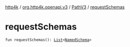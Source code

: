 [http4k](../../index.md) / [org.http4k.openapi.v3](../index.md) / [PathV3](index.md) / [requestSchemas](./request-schemas.md)

# requestSchemas

`fun requestSchemas(): `[`List`](https://kotlinlang.org/api/latest/jvm/stdlib/kotlin.collections/-list/index.html)`<`[`NamedSchema`](../../org.http4k.openapi/-named-schema/index.md)`>`